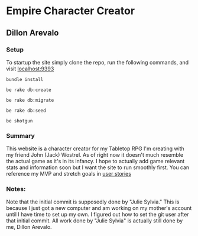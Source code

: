 # Empire Character Creator

## Dillon Arevalo

### Setup

To startup the site simply clone the repo, run the following commands, and visit [localhost:9393](localhost:9393)

`bundle install`

`be rake db:create`

`be rake db:migrate`

`be rake db:seed`

`be shotgun`

### Summary

This website is a character creator for my Tabletop RPG I'm creating with my friend John (Jack) Wostrel.
As of right now it doesn't much resemble the actual game as it's in its infancy. I hope to actually add game relevant stats and information soon but I want the site to run smoothly first. You can reference my MVP and stretch goals in [user stories](/user_stories.md)

### Notes:

Note that the initial commit is supposedly done by "Julie Sylvia." This is because I just got a new computer and am working on my mother's account until I have time to set up my own. I figured out how to set the git user after that initial commit. All work done by "Julie Sylvia" is actually still done by me, Dillon Arevalo.
